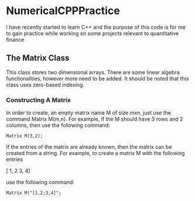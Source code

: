 # NumericalCPPPractice
I have recently started to learn C++ and the purpose of this code is for me to gain practice while working on some projects relevant to quantitative finance 

## The Matrix Class

This class stores two dimensional arrays. There are some linear algebra functionalities, however more need to be added. It should be noted that this class uses zero-based indexing.

### Constructing A Matrix

In order to create, an empty matrix name M of size mxn, just use the command Matrix M(m,n). For example, if the M should have 3 rows and 2 columns, then use the following command:

```
Matrix M(3,2);
```

If the entries of the matrix are already known, then the matrix can be created from a string. For example, to create a matrix M with the following entries

[ 1, 2
  3, 4]
  
use the following command:

```
Matrix M("[1,2;3,4]";

```
